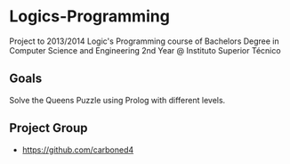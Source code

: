 # Logics-Programming

Project to 2013/2014 Logic's Programming course of Bachelors Degree in Computer Science and Engineering 2nd Year @ Instituto Superior Técnico

## Goals

Solve the Queens Puzzle using Prolog with different levels.

## Project Group

- https://github.com/carboned4
